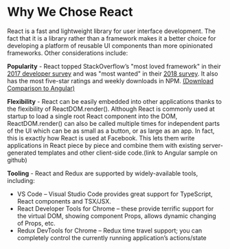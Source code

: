 # Why We Chose React

React is a fast and lightweight library for user interface development. The fact that it is a library rather than a framework makes it a better choice for developing a platform of reusable UI components than more opinionated frameworks. Other considerations include:

**Popularity** - React topped StackOverflow’s "most loved framework" in their [2017 developer survey](https://insights.stackoverflow.com/survey/2017#technology-most-loved-dreaded-and-wanted-frameworks-libraries-and-other-technologies
) and was "most wanted" in their [2018 survey](https://insights.stackoverflow.com/survey/2018#technology-most-loved-dreaded-and-wanted-frameworks-libraries-and-tools). It also has the most five-star ratings and weekly downloads in NPM.
[(Download Comparison to Angular)](http://www.npmtrends.com/angular-vs-react-vs-@angular/core)

**Flexibility** - React can be easily embedded into other applications thanks to the flexibility of ReactDOM.render(). Although React is commonly used at startup to load a single root React component into the DOM, ReactDOM.render() can also be called multiple times for independent parts of the UI which can be as small as a button, or as large as an app. In fact, this is exactly how React is used at Facebook. This lets them write applications in React piece by piece and combine them with existing server-generated templates and other client-side code.(link to Angular sample on github)

**Tooling** - React and Redux are supported by widely-available tools, including:

* VS Code – Visual Studio Code provides great support for TypeScript, React components and TSX/JSX.
* React Developer Tools for Chrome – these provide terrific support for the virtual DOM, showing component Props, allows dynamic changing of Props, etc.
* Redux DevTools for Chrome – Redux time travel support; you can completely control the currently running application’s actions/state